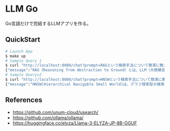 # LLM Go

Go言語だけで完結するLLMアプリを作る。

## QuickStart

```bash
# Launch App
$ make up
# Sample Query 1
$ curl "http://localhost:8080/chat?prompt=RAGという検索手法について簡潔に教えてください。"
{"message":"RAG（Reasoning from Abstraction to Ground）とは、LLM（大規模言語モデル）に対して、プロンプトと外部情報源の検索結果を組み合わせて回答をさせる検索手法です。プロンプトに含まれるリファレンス情報を基に、モデルはユーザーの要望に正確な回答を提供することができます。"}
# Sample Queryv2
$ curl "http://localhost:8080/chat?prompt=HNSWという検索手法について簡潔に教えてください。"
{"message":"HNSW(Hierarchical Navigable Small World)は、グラフ探索型の検索手法で、以下のような特徴があります。\n\n1. 事前にベクトル距離に応じてグラフを構築する。\n2. 探索は高速である。\n3. 事前に構築したグラフの読み込みに時間がかかる。\n4. メモリ上に生データを展開して処理するため、メモリ消費量が大きくなる。\n\n2018年時点では、million-scaleのドキュメントの近似近傍探索で決定版と言われていましたが、2020年にGoogleがScaNNというより高速で高精度・高効率なアルゴリズムを提唱しています。"}
```

## References

- https://github.com/unum-cloud/usearch/
- https://github.com/ollama/ollama/
- https://huggingface.co/elyza/Llama-3-ELYZA-JP-8B-GGUF

